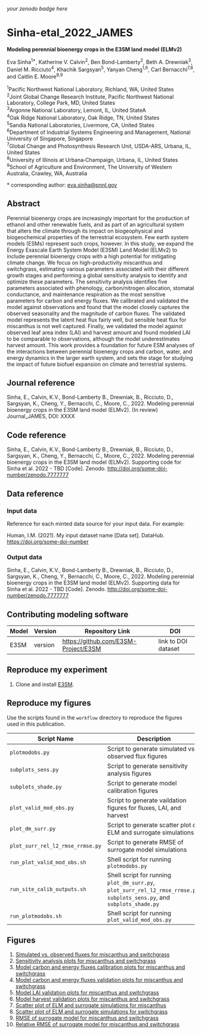 _your zenodo badge here_

# Sinha-etal\_2022_JAMES

**Modeling perennial bioenergy crops in the E3SM land model (ELMv2)**

Eva Sinha<sup>1\*</sup>, Katherine V. Calvin<sup>2</sup>, Ben Bond-Lamberty<sup>2</sup>, Beth A. Drewniak<sup>3</sup>, Daniel M. Ricciuto<sup>4</sup>, Khachik Sargsyan<sup>5</sup>, Yanyan Cheng<sup>1,6</sup>, Carl Bernacchi<sup>7,8</sup>, and Caitlin E. Moore<sup>8,9</sup>

<sup>1</sup>Pacific Northwest National Laboratory, Richland, WA, United States  
<sup>2</sup>Joint Global Change Research Institute, Pacific Northwest National Laboratory, College Park, MD, United States  
<sup>3</sup>Argonne National Laboratory, Lemont, IL, United StateA  
<sup>4</sup>Oak Ridge National Laboratory, Oak Ridge, TN, United States  
<sup>5</sup>Sandia National Laboratories, Livermore, CA, United States  
<sup>6</sup>Department of Industrial Systems Engineering and Management, National University of Singapore, Singapore  
<sup>7</sup>Global Change and Photosynthesis Research Unit, USDA-ARS, Urbana, IL, United States  
<sup>8</sup>University of Illinois at Urbana‐Champaign, Urbana, IL, United States  
<sup>9</sup>School of Agriculture and Environment, The University of Western Australia, Crawley, WA, Australia

\* corresponding author:  eva.sinha@pnnl.gov

## Abstract
Perennial bioenergy crops are increasingly important for the production of ethanol and other renewable fuels, and as part of an agricultural system that alters the climate through its impact on biogeophysical and biogeochemical properties of the terrestrial ecosystem. Few earth system models (ESMs) represent such crops, however. 
In this study, we expand the Energy Exascale Earth System Model (E3SM) Land Model (ELMv2) to include perennial bioenergy crops with a high potential for mitigating climate change. 
We focus on high-productivity miscanthus and switchgrass, estimating various parameters associated with their different growth stages and performing a global sensitivity analysis to identify and optimize these parameters. 
The sensitivity analysis identifies five parameters associated with phenology, carbon/nitrogen allocation, stomatal conductance, and maintenance respiration as the most sensitive parameters for carbon and energy fluxes.
We calibrated and validated the model against observations and found that the model closely captures the observed seasonality and the magnitude of carbon fluxes. 
The validated model represents the latent heat flux fairly well, but sensible heat flux for miscanthus is not well captured.
Finally, we validated the model against observed leaf area index (LAI) and harvest amount and found modeled LAI to be comparable to observations, although the model underestimates harvest amount.
This work provides a foundation for future ESM analyses of the interactions between perennial bioenergy crops and carbon, water, and energy dynamics in the larger earth system, and sets the stage for studying the impact of future biofuel expansion on climate and terrestrial systems.

## Journal reference
Sinha, E., Calvin, K.V., Bond-Lamberty B., Drewniak, B., Ricciuto, D., Sargsyan, K., Cheng, Y., Bernacchi, C., Moore, C., 2022. Modeling perennial bioenergy crops in the E3SM land model (ELMv2). (In review) Journal_JAMES, DOI: XXXX

## Code reference
Sinha, E., Calvin, K.V., Bond-Lamberty B., Drewniak, B., Ricciuto, D., Sargsyan, K., Cheng, Y., Bernacchi, C., Moore, C., 2022. Modeling perennial bioenergy crops in the E3SM land model (ELMv2). Supporting code for Sinha et al. 2022 - TBD [Code]. Zenodo. http://doi.org/some-doi-number/zenodo.7777777

## Data reference

### Input data
Reference for each minted data source for your input data.  For example:

Human, I.M. (2021). My input dataset name [Data set]. DataHub. https://doi.org/some-doi-number

### Output data
Sinha, E., Calvin, K.V., Bond-Lamberty B., Drewniak, B., Ricciuto, D., Sargsyan, K., Cheng, Y., Bernacchi, C., Moore, C., 2022. Modeling perennial bioenergy crops in the E3SM land model (ELMv2). Supporting data for Sinha et al. 2022 - TBD [Code]. Zenodo. http://doi.org/some-doi-number/zenodo.7777777

## Contributing modeling software
| Model | Version | Repository Link | DOI |
|-------|---------|-----------------|-----|
| E3SM | version | https://github.com/E3SM-Project/E3SM | link to DOI dataset |

## Reproduce my experiment
1. Clone and install [E3SM](https://github.com/E3SM-Project/E3SM).

## Reproduce my figures
Use the scripts found in the `workflow` directory to reproduce the figures used in this publication.

| Script Name | Description | How to Run |
| --- | --- | --- |
| `plotmodobs.py` | Script to generate simulated vs. observed flux figures | `python plotmodobs.py` |
| `subplots_sens.py` | Script to generate sensitivity analysis figures | `python subplots_sens.py` |
| `subplots_shade.py` | Script to generate model calibration figures | `python subplots_shade.py` |
| `plot_valid_mod_obs.py` | Script to generate vaildation figures for fluxes, LAI, and harvest | `python plot_valid_mod_obs.py` |
| `plot_dm_surr.py` | Script to generate scatter plot of ELM and surrogate simulations | `python plot_dm_surr.py` |
| `plot_surr_rel_l2_rmse_rrmse.py` | Script to generate RMSE of surrogate model simulations | `python plot_surr_rel_l2_rmse_rrmse.py` |
| `run_plot_valid_mod_obs.sh` | Shell script for running `plotmodobs.py` | `./run_plot_valid_mod_obs.sh` |
| `run_site_calib_outputs.sh` | Shell script for running `plot_dm_surr.py`, `plot_surr_rel_l2_rmse_rrmse.py`, `subplots_sens.py`, and `subplots_shade.py` | `./run_site_calib_outputs.sh` |
| `run_plotmodobs.sh` | Shell script for running `plot_valid_mod_obs.py` | `./run_plotmodobs.sh` |

## Figures

1. [Simulated vs. observed fluxes for miscanthus and switchgrass](figures/fig_model_obs.png)
2. [Sensitivity analysis plots for miscanthus and switchgrass](figures/fig_SA.png)
3. [Model carbon and energy fluxes calibration plots for miscanthus and switchgrass](figures/fig_calibration.png)
4. [Model carbon and energy fluxes validation plots for miscanthus and switchgrass](figures/fig_validation.png)
5. [Model LAI validation plots for miscanthus and switchgrass](figures/fig_LAI.png)
6. [Model harvest validation plots for miscanthus and switchgrass](figures/fig_harvest.png)
7. [Scatter plot of ELM and surrogate simulations for miscanthus](figures/fig_ELM_surrogate_miscanthus.png)
8. [Scatter plot of ELM and surrogate simulations for switchgrass](figures/fig_ELM_surrogate_switchgrass.png)
9. [RMSE of surrogate model for miscanthus and switchgrass](figures/fig_surrogate_RMSE.png)
10. [Relative RMSE of surrogate model for miscanthus and switchgrass](figures/fig_surrogate_RRMSE.png)

